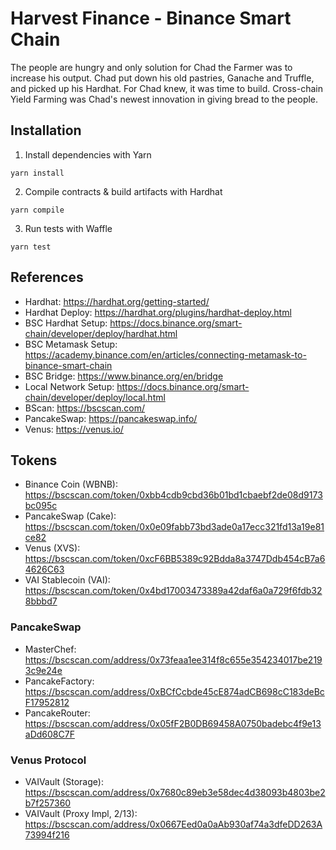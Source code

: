 # Harvest Finance - Binance Smart Chain

The people are hungry and only solution for Chad the Farmer was to increase his output. Chad put down his old pastries, Ganache and Truffle, and picked up his Hardhat. For Chad knew, it was time to build. Cross-chain Yield Farming was Chad's newest innovation in giving bread to the people.

## Installation

1. Install dependencies with Yarn

```
yarn install
```

2. Compile contracts & build artifacts with Hardhat

```
yarn compile
```

3. Run tests with Waffle

```
yarn test
```

## References

- Hardhat: https://hardhat.org/getting-started/
- Hardhat Deploy: https://hardhat.org/plugins/hardhat-deploy.html
- BSC Hardhat Setup: https://docs.binance.org/smart-chain/developer/deploy/hardhat.html
- BSC Metamask Setup: https://academy.binance.com/en/articles/connecting-metamask-to-binance-smart-chain
- BSC Bridge: https://www.binance.org/en/bridge
- Local Network Setup: https://docs.binance.org/smart-chain/developer/deploy/local.html
- BScan: https://bscscan.com/
- PancakeSwap: https://pancakeswap.info/
- Venus: https://venus.io/

## Tokens

- Binance Coin (WBNB): https://bscscan.com/token/0xbb4cdb9cbd36b01bd1cbaebf2de08d9173bc095c
- PancakeSwap (Cake): https://bscscan.com/token/0x0e09fabb73bd3ade0a17ecc321fd13a19e81ce82
- Venus (XVS): https://bscscan.com/token/0xcF6BB5389c92Bdda8a3747Ddb454cB7a64626C63
- VAI Stablecoin (VAI): https://bscscan.com/token/0x4bd17003473389a42daf6a0a729f6fdb328bbbd7

### PancakeSwap

- MasterChef: https://bscscan.com/address/0x73feaa1ee314f8c655e354234017be2193c9e24e
- PancakeFactory: https://bscscan.com/address/0xBCfCcbde45cE874adCB698cC183deBcF17952812
- PancakeRouter: https://bscscan.com/address/0x05fF2B0DB69458A0750badebc4f9e13aDd608C7F

### Venus Protocol

- VAIVault (Storage): https://bscscan.com/address/0x7680c89eb3e58dec4d38093b4803be2b7f257360
- VAIVault (Proxy Impl, 2/13): https://bscscan.com/address/0x0667Eed0a0aAb930af74a3dfeDD263A73994f216
